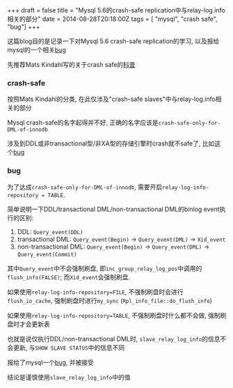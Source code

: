 +++
draft = false
title = "Mysql 5.6的crash-safe replication中与relay-log.info相关的部分"
date = 2014-08-28T20:18:00Z
tags = [ "mysql", "crash safe", "bug"]
+++

这篇blog目的是记录一下对Mysql 5.6 crash-safe replication的学习, 以及报给mysql的一个相关[bug](http://bugs.mysql.com/bug.php?id=73720)

先推荐Mats Kindahl写的关于crash safe的[科普](http://mysqlmusings.blogspot.com/2011/04/crash-safe-replication.html)

### crash-safe

按照Mats Kindahl的分类, 在此仅涉及"crash-safe slaves"中与relay-log.info相关的部分

Mysql crash-safe的名字起得并不好, 正确的名字应该是`crash-safe-only-for-DML-of-innodb`

涉及到DDL或非transactional型/非XA型的存储引擎时crash就不safe了, 比如这个[bug](http://bugs.mysql.com/bug.php?id=69444)

### bug

为了达成`crash-safe-only-for-DML-of-innodb`,  需要开启`relay-log-info-repository = TABLE`.

简单说明一下DDL/transactional DML/non-transactional DML的binlog event执行的区别:

1. DDL: `Query_event(DDL)`
2. transactional DML: `Query_event(Begin)` -> `Query_event(DML)` -> `Xid_event`
3. non-transactional DML: `Query_event(Begin)` -> `Query_event(DML)` -> `Query_event(Commit)`

其中`Query_event`中不会强制刷盘, 即`inc_group_relay_log_pos`中调用的`flush_info(FALSE)`; 而`Xid_event`会强制刷盘.

如果使用`relay-log-info-repository=FILE`, 不强制刷盘时会进行`flush_io_cache`, 强制刷盘时进行`my_sync` (`Rpl_info_file::do_flush_info`)

如果使用`relay-log-info-repository=TABLE`, 不强制刷盘时什么都不会做, 强制刷盘时才会更新表

也就是说仅执行DDL/non-transactional DML时, `slave_relay_log_info`的信息不会更新, 与`SHOW SLAVE STATUS`中的信息不同

报给了mysql一个[bug](http://bugs.mysql.com/bug.php?id=73720), 并被接受

结论是谨慎使用`slave_relay_log_info`中的值